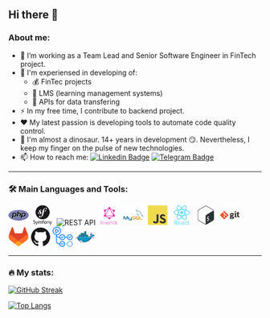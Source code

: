 ## Hi there 👋


### About me:
- :telescope: I’m working as a Team Lead and Senior Software Engineer in FinTech project.
- 💪 I'm experiensed in developing of:
  - 💰 FinTec projects 
  - 🏫 LMS (learning management systems)
  - 💢 APIs for data transfering
- :zap: In my free time, I contribute to backend project.
- ❤ My latest passion is developing tools to automate code quality control.
- :seedling: I'm almost a dinosaur. 14+ years in development 😏. Nevertheless, I keep my finger on the pulse of new technologies.
- :mailbox: How to reach me:
  [![Linkedin Badge](https://img.shields.io/badge/Anatoly_Melnikov-2CA5E0?style=flat&logo=Linkedin&logoColor=white)](https://www.linkedin.com/in/anatoliy-melnikov/)
  [![Telegram Badge](https://img.shields.io/badge/aeliot-2CA5E0?style=flat-squeare&logo=telegram&logoColor=white)](https://t.me/aetoliy)

---

### :hammer_and_wrench: Main Languages and Tools:

<div>
  <img src="https://github.com/devicons/devicon/blob/master/icons/php/php-original.svg" title="PHP" alt="PHP" width="40" height="40"/>&nbsp;
  <img src="https://github.com/devicons/devicon/blob/master/icons/symfony/symfony-original-wordmark.svg" title="Symfony" alt="Symfony" width="40" height="40"/>&nbsp;
  <img src="https://uxwing.com/wp-content/themes/uxwing/download/web-app-development/rest-api-icon.svg" title="REST API" alt="REST API" width="40" height="40"/>&nbsp;
  <img src="https://github.com/devicons/devicon/blob/master/icons/graphql/graphql-plain-wordmark.svg" title="GraphQL" alt="GraphQL" width="40" height="40"/>&nbsp;
  <img src="https://github.com/devicons/devicon/blob/master/icons/mysql/mysql-original-wordmark.svg" title="MySQL"  alt="MySQL" width="40" height="40"/>&nbsp;
  <img src="https://github.com/devicons/devicon/blob/master/icons/javascript/javascript-original.svg" title="JavaScript" alt="JavaScript" width="40" height="40"/>&nbsp;
  <img src="https://github.com/devicons/devicon/blob/master/icons/react/react-original-wordmark.svg" title="React" alt="React" width="40" height="40"/>&nbsp;
  <img src="https://github.com/devicons/devicon/blob/master/icons/bash/bash-original.svg" title="Bash" alt="Bash" width="40" height="40"/>&nbsp;
  <img src="https://github.com/devicons/devicon/blob/master/icons/git/git-original-wordmark.svg" title="Git" alt="Git" width="40" height="40"/>
  <img src="https://github.com/devicons/devicon/blob/master/icons/gitlab/gitlab-original.svg" title="GitLab" alt="GitLab" width="40" height="40"/>
  <img src="https://github.com/devicons/devicon/blob/master/icons/github/github-original.svg" title="Github" alt="Github" width="40" height="40"/>
  <img src="https://github.com/devicons/devicon/blob/master/icons/githubactions/githubactions-original.svg" title="Github Actions" alt="Github Actions" width="40" height="40"/>
  <img src="https://github.com/devicons/devicon/blob/master/icons/docker/docker-original.svg" title="Docker" alt="Docker" width="40" height="40"/>
</div>


---

### 🔥 My stats:

[![GitHub Streak](http://github-readme-streak-stats.herokuapp.com?user=Aeliot-Tm)](https://git.io/streak-stats)

[![Top Langs](https://github-readme-stats.vercel.app/api/top-langs/?username=Aeliot-Tm)](https://github.com/anuraghazra/github-readme-stats)

<!--
**Aeliot-Tm/Aeliot-Tm** is a ✨ _special_ ✨ repository because its `README.md` (this file) appears on your GitHub profile.

Here are some ideas to get you started:

- 🔭 I’m currently working on ...
- 🌱 I’m currently learning ...
- 👯 I’m looking to collaborate on ...
- 🤔 I’m looking for help with ...
- 💬 Ask me about ...
- 📫 How to reach me: ...
- 😄 Pronouns: ...
- ⚡ Fun fact: ...
-->

